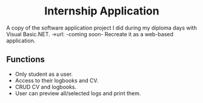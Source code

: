 <div align="center">
    <h1>Internship Application</h1>
    <i font-size="2rem"></i>
</div>

A copy of the software application project I did during my diploma days with Visual Basic.NET. ->url: -coming soon-
Recreate it as a web-based application.


## Functions
- Only student as a user.
- Access to their logbooks and CV.
- CRUD CV and logbooks.
- User can preview all/selected logs and print them.